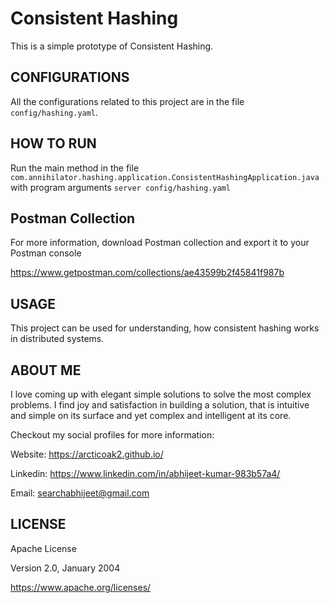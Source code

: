 # Consistent Hashing

This is a simple prototype of Consistent Hashing.

CONFIGURATIONS
---

All the configurations related to this project are in the file `config/hashing.yaml`.

HOW TO RUN
---

Run the main method in the file `com.annihilator.hashing.application.ConsistentHashingApplication.java` with program arguments `server config/hashing.yaml`

Postman Collection
---

For more information, download Postman collection and export it to your Postman console

<https://www.getpostman.com/collections/ae43599b2f45841f987b>

USAGE
---

This project can be used for understanding, how consistent hashing works in distributed systems. 

ABOUT ME
---

I love coming up with elegant simple solutions to solve the most complex problems. I find joy and satisfaction in building a solution, that is intuitive and simple on its surface and yet complex and intelligent at its core. 

Checkout my social profiles for more information:

Website: <https://arcticoak2.github.io/>

Linkedin: <https://www.linkedin.com/in/abhijeet-kumar-983b57a4/>

Email: searchabhijeet@gmail.com

LICENSE
---

Apache License
                         
Version 2.0, January 2004
                        
https://www.apache.org/licenses/